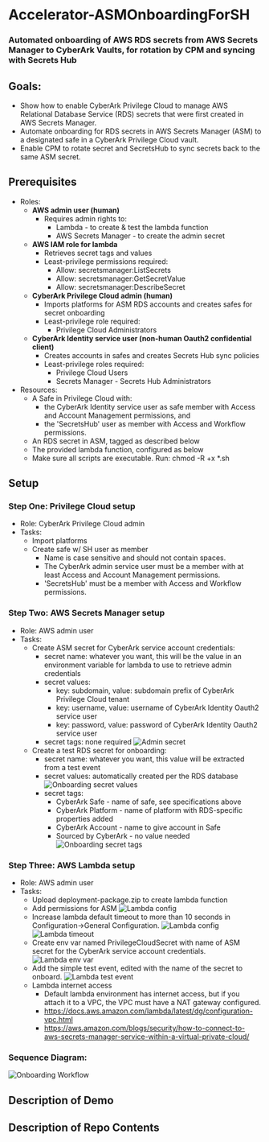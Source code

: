 # Accelerator-ASMOnboardingForSH
### Automated onboarding of AWS RDS secrets from AWS Secrets Manager to CyberArk Vaults, for rotation by CPM and syncing with Secrets Hub

## Goals:
- Show how to enable CyberArk Privilege Cloud to manage AWS Relational Database Service (RDS) secrets that were first created in AWS Secrets Manager.
- Automate onboarding for RDS secrets in AWS Secrets Manager (ASM) to a designated safe in a CyberArk Privilege Cloud vault.
- Enable CPM to rotate secret and SecretsHub to sync secrets back to the same ASM secret.

## Prerequisites
- Roles:
  - **AWS admin user (human)**
    - Requires admin rights to:
      - Lambda - to create & test the lambda function
      - AWS Secrets Manager - to create the admin secret
  - **AWS IAM role for lambda**
    - Retrieves secret tags and values
    - Least-privilege permissions required:
      - Allow: secretsmanager:ListSecrets
      - Allow: secretsmanager:GetSecretValue
      - Allow: secretsmanager:DescribeSecret
  - **CyberArk Privilege Cloud admin (human)**
    - Imports platforms for ASM RDS accounts and creates safes for secret onboarding
    - Least-privilege role required:
      - Privilege Cloud Administrators
  - **CyberArk Identity service user (non-human Oauth2 confidential client)**
    - Creates accounts in safes and creates Secrets Hub sync policies
    - Least-privilege roles required:
      - Privilege Cloud Users
      - Secrets Manager - Secrets Hub Administrators
- Resources:
  - A Safe in Privilege Cloud with:
    - the CyberArk Identity service user as safe member with Access and Account Management permissions, and
    - the 'SecretsHub' user as member with Access and Workflow permissions.
  - An RDS secret in ASM, tagged as described below
  - The provided lambda function, configured as below
  - Make sure all scripts are executable. Run: chmod -R +x *.sh

## Setup
### Step One: Privilege Cloud setup
- Role: CyberArk Privilege Cloud admin
- Tasks:
  - Import platforms
  - Create safe w/ SH user as member
    - Name is case sensitive and should not contain spaces.
    - The CyberArk admin service user must be a member with at least Access and Account Management permissions.
    - 'SecretsHub' must be a member with Access and Workflow permissions.

### Step Two: AWS Secrets Manager setup
- Role: AWS admin user
- Tasks:
  - Create ASM secret for CyberArk service account credentials:
    - secret name: whatever you want, this will be the value in an environment variable for lambda to use to retrieve admin credentials
    - secret values:
      - key: subdomain, value: subdomain prefix of CyberArk Privilege Cloud tenant
      - key: username, value: username of CyberArk Identity Oauth2 service user
      - key: password, value: password of CyberArk Identity Oauth2 service user
    - secret tags: none required
    ![Admin secret](https://github.com/conjurdemos/Accelerator-ASMOnboardingForSH/blob/main/img/admin-secret.png?raw=true)
  - Create a test RDS secret for onboarding:
    - secret name: whatever you want, this value will be extracted from a test event
    - secret values: automatically created per the RDS database
    ![Onboarding secret values](https://github.com/conjurdemos/Accelerator-ASMOnboardingForSH/blob/main/img/rds-values.png?raw=true)
    - secret tags:
      - CyberArk Safe - name of safe, see specifications above
      - CyberArk Platform - name of platform with RDS-specific properties added
      - CyberArk Account - name to give account in Safe
      - Sourced by CyberArk - no value needed
    ![Onboarding secret tags](https://github.com/conjurdemos/Accelerator-ASMOnboardingForSH/blob/main/img/rds-tags.png?raw=true)

### Step Three: AWS Lambda setup
- Role: AWS admin user
- Tasks:
  - Upload deployment-package.zip to create lambda function
  - Add permissions for ASM
  ![Lambda config](https://github.com/conjurdemos/Accelerator-ASMOnboardingForSH/blob/main/img/lambda-permissions.png?raw=true)
  - Increase lambda default timeout to more than 10 seconds in Configuration->General Configuration.
  ![Lambda config](https://github.com/conjurdemos/Accelerator-ASMOnboardingForSH/blob/main/img/lambda-config.png?raw=true)
  ![Lambda timeout](https://github.com/conjurdemos/Accelerator-ASMOnboardingForSH/blob/main/img/lambda-timeout.png?raw=true)
  - Create env var named PrivilegeCloudSecret with name of ASM secret for the CyberArk service account credentials.
  ![Lambda env var](https://github.com/conjurdemos/Accelerator-ASMOnboardingForSH/blob/main/img/lambda-env-vars.png?raw=true)
  - Add the simple test event, edited with the name of the secret to onboard.
  ![Lambda test event](https://github.com/conjurdemos/Accelerator-ASMOnboardingForSH/blob/main/img/test-event.png?raw=true)
  - Lambda internet access
    - Default lambda environment has internet access, but if you attach it to a VPC, the VPC must have a NAT gateway configured.
    - https://docs.aws.amazon.com/lambda/latest/dg/configuration-vpc.html
    - https://aws.amazon.com/blogs/security/how-to-connect-to-aws-secrets-manager-service-within-a-virtual-private-cloud/

### Sequence Diagram:
![Onboarding Workflow](https://github.com/conjurdemos/Accelerator-ASMOnboardingForSH/blob/main/img/Onboarding-Workflow.png?raw=true)

## Description of Demo

## Description of Repo Contents
